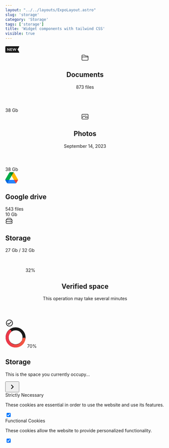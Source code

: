 ```yaml
---
layout: "../../layouts/ExpoLayout.astro"
slug: 'storage'
category: 'Storage'
tags: ['storage']
title: 'Widget components with tailwind CSS'
visible: true
---
```


<article class="border shadow-sm break-inside flex items-center justify-between rounded-xl p-4 mb-3 text-sm bg-white dark:bg-gray-950 dark:text-white dark:border-gray-900" data-filter="storage">
  <svg width='45' height='27' viewBox='0 0 35 17' fill='none' xmlns='http://www.w3.org/2000/svg'>
    <path d='M34.11 14.7892L30.19 8.16921L34.07 1.81921C34.1621 1.66789 34.2124 1.49481 34.2157 1.31769C34.2189 1.14056 34.1751 0.965744 34.0886 0.811122C34.0022 0.6565 33.8762 0.527624 33.7236 0.437678C33.5709 0.347733 33.3972 0.299947 33.22 0.29921H2C1.46957 0.29921 0.960859 0.509924 0.585786 0.884996C0.210714 1.26007 0 1.76878 0 2.29921L0 14.2992C0 14.8296 0.210714 15.3384 0.585786 15.7134C0.960859 16.0885 1.46957 16.2992 2 16.2992H33.25C33.4265 16.2992 33.5999 16.2524 33.7524 16.1637C33.905 16.075 34.0314 15.9475 34.1188 15.7941C34.2061 15.6407 34.2513 15.467 34.2498 15.2905C34.2482 15.114 34.2 14.941 34.11 14.7892ZM10.51 11.4792H9.39L6.13 7.13921V11.4892H5V5.29921H6.13L9.4 9.64921V5.29921H10.52L10.51 11.4792ZM16.84 6.29921H13.31V7.78921H16.51V8.78921H13.31V10.3992H16.84V11.3992H12.18V5.29921H16.83L16.84 6.29921ZM25.13 11.4592H24L22.45 6.86921L20.9 11.4792H19.78L17.78 5.29921H19L20.32 9.72921L21.84 5.29921H23.06L24.52 9.72921L25.85 5.29921H27.08L25.13 11.4592Z' fill='currentColor' />
  </svg>
</article>

<article class='border shadow-sm break-inside flex items-center justify-between rounded-xl p-4 mb-3 text-sm bg-white dark:bg-gray-950 dark:text-white dark:border-gray-900' data-filter="storage">
  <header class='flex items-center gap-4'>
    <div class='flex items-center justify-center w-10 h-10 flex-none rounded-lg bg-gray-200 dark:bg-gray-900'>
      <svg xmlns='http://www.w3.org/2000/svg' fill='none' viewBox='0 0 24 24' stroke-width="1.5" stroke='currentColor' width='24' height='24'>
        <path d='M2.25 12.75V12A2.25 2.25 0 014.5 9.75h15A2.25 2.25 0 0121.75 12v.75m-8.69-6.44l-2.12-2.12a1.5 1.5 0 00-1.061-.44H4.5A2.25 2.25 0 002.25 6v12a2.25 2.25 0 002.25 2.25h15A2.25 2.25 0 0021.75 18V9a2.25 2.25 0 00-2.25-2.25h-5.379a1.5 1.5 0 01-1.06-.44z' />
      </svg>
    </div>
    <div class='flex-auto'>
      <h2 class='text-base font-medium block'>Documents</h2>
      <span class='text-sm text-gray-600 dark:text-gray-400'>873 files</span>
    </div>
  </header>
  <div class='flex flex-col items-center gap-1 text-base font-semibold'>
    <span>38 Gb</span>
    <div class='relative w-full h-1 bg-gray-100 rounded-sm overflow-hidden dark:bg-gray-600'>
      <div class='absolute left-0 w-1/3 h-full bg-[#00AC47]' />
    </div>
  </div>
</article>

<article class='border shadow-sm break-inside flex items-center justify-between rounded-xl p-4 mb-3 text-sm bg-white dark:bg-gray-950 dark:text-white dark:border-gray-900' data-filter="storage">
  <header class='flex items-center gap-4'>
    <div class='flex items-center justify-center w-10 h-10 flex-none rounded-lg bg-gray-200 dark:bg-gray-900'>
      <svg width='24' height='24' fill="none" stroke-width="1.5" stroke="currentColor" viewBox="0 0 24 24" xmlns="http://www.w3.org/2000/svg" aria-hidden="true">
        <path stroke-linecap="round" stroke-linejoin="round" d="m2.25 15.75 5.159-5.159a2.25 2.25 0 0 1 3.182 0l5.159 5.159m-1.5-1.5 1.409-1.409a2.25 2.25 0 0 1 3.182 0l2.909 2.909m-18 3.75h16.5a1.5 1.5 0 0 0 1.5-1.5V6a1.5 1.5 0 0 0-1.5-1.5H3.75A1.5 1.5 0 0 0 2.25 6v12a1.5 1.5 0 0 0 1.5 1.5Zm10.5-11.25h.008v.008h-.008V8.25Zm.375 0a.375.375 0 1 1-.75 0 .375.375 0 0 1 .75 0Z"></path>
      </svg>
    </div>
    <div class='flex-auto'>
      <h2 class='text-base font-medium block'>Photos</h2>
      <span class='text-xs text-gray-600 dark:text-gray-400'>September 14, 2023</span>
    </div>
  </header>
  <div class='flex flex-col items-center gap-1 text-base font-semibold'>
    <span>38 Gb</span>
    <div class='relative w-full h-1 bg-gray-100 rounded-sm overflow-hidden dark:bg-gray-600'>
      <div class='absolute left-0 w-1/3 h-full bg-[#00AC47]' />
    </div>
  </div>
</article>

<article class='border shadow-sm break-inside flex items-center justify-between rounded-xl p-4 mb-3 text-sm bg-white dark:bg-gray-950 dark:text-white dark:border-gray-900' data-filter="storage">
  <div class='flex items-center gap-4'>
    <div class='flex items-center justify-center flex-none'>
      <svg width='40' height='37' viewBox='0 0 37 34' fill='none' xmlns='http://www.w3.org/2000/svg'>
        <path d='M2.79724 28.7827L4.42898 31.596C4.76805 32.1884 5.2554 32.6538 5.8276 32.9923C7.46657 30.9156 8.6072 29.322 9.25007 28.2115C9.90234 27.0846 10.704 25.3217 11.6552 22.9231C9.09181 22.5862 7.14933 22.4179 5.82774 22.4179C4.5592 22.4179 2.61672 22.5862 0 22.9231C0 23.5788 0.169534 24.2346 0.508601 24.827L2.79724 28.7827Z' fill='#0066DA' />
        <path d='M31.1724 32.9923C31.7447 32.6538 32.2321 32.1884 32.571 31.5962L33.2492 30.4327L36.4915 24.827C36.8243 24.2474 36.9996 23.5911 37 22.9231C34.3681 22.5862 32.4292 22.4179 31.1831 22.4179C29.8439 22.4179 27.9049 22.5862 25.366 22.9231C26.3059 25.3348 27.0971 27.0977 27.7395 28.2115C28.3874 29.3352 29.5317 30.9287 31.1724 32.9923Z' fill='#EA4335' />
        <path d='M18.5 11.0769C20.3962 8.79086 21.7031 7.02798 22.4204 5.78852C22.9981 4.79043 23.6339 3.19677 24.3276 1.0077C23.7554 0.669234 23.0985 0.5 22.4204 0.5H14.5796C13.9015 0.5 13.2447 0.690442 12.6724 1.0077C13.5549 3.51836 14.3039 5.3052 14.919 6.36807C15.5988 7.54275 16.7925 9.11231 18.5 11.0769Z' fill='#00832D' />
        <path d='M25.3448 22.9231H11.6552L5.8276 32.9923C6.39965 33.3308 7.05668 33.5 7.73482 33.5H29.2652C29.9433 33.5 30.6003 33.3097 31.1724 32.9923L25.3448 22.9231Z' fill='#2684FC' />
        <path d='M18.5 11.0769L12.6724 1.0077C12.1001 1.34617 11.6128 1.8116 11.2738 2.40399L0.508601 21.0193C0.175767 21.5988 0.000439729 22.2551 0 22.9231H11.6552L18.5 11.0769Z' fill='#00AC47' />
        <path d='M31.109 11.7116L25.7262 2.40384C25.3873 1.81145 24.8998 1.34617 24.3276 1.0077L18.5 11.0769L25.3448 22.9231H36.9789C36.9789 22.2672 36.8094 21.6117 36.4703 21.0193L31.109 11.7116Z' fill='#FFBA00' />
      </svg>
    </div>
    <div class='flex-auto'>
      <h2 class='text-base font-medium block'>Google drive</h2>
      <span class='text-sm text-gray-600 dark:text-gray-400'>543 files</span>
    </div>
  </div>
  <div class='flex flex-col items-center gap-1 text-base font-semibold'>
    <span>10 Gb</span>
    <div class='relative w-full h-1 bg-gray-100 rounded-sm overflow-hidden dark:bg-gray-600'>
      <div class='absolute left-0 w-1/3 h-full bg-indigo-500' />
    </div>
  </div>
</article>

<article class='border shadow-sm break-inside rounded-xl p-4 mb-3 text-sm bg-white dark:bg-gray-950 dark:text-white dark:border-gray-900' data-filter="storage">
  <div class='flex items-center gap-4'>
    <div class='flex items-center justify-center flex-none w-10 h-10 rounded-full bg-gray-200 dark:bg-gray-900'>
      <svg width='24' height='24' fill="none" stroke-width="1.5" stroke="currentColor" viewBox="0 0 24 24" xmlns="http://www.w3.org/2000/svg" aria-hidden="true">
        <path stroke-linecap="round" stroke-linejoin="round" d="M5.25 14.25h13.5m-13.5 0a3 3 0 0 1-3-3m3 3a3 3 0 1 0 0 6h13.5a3 3 0 1 0 0-6m-16.5-3a3 3 0 0 1 3-3h13.5a3 3 0 0 1 3 3m-19.5 0a4.5 4.5 0 0 1 .9-2.7L5.737 5.1a3.375 3.375 0 0 1 2.7-1.35h7.126c1.062 0 2.062.5 2.7 1.35l2.587 3.45a4.5 4.5 0 0 1 .9 2.7m0 0a3 3 0 0 1-3 3m0 3h.008v.008h-.008v-.008Zm0-6h.008v.008h-.008v-.008Zm-3 6h.008v.008h-.008v-.008Zm0-6h.008v.008h-.008v-.008Z"></path>
      </svg>
    </div>
    <div class='flex flex-col w-full space-y-1'>
      <div class='flex justify-between items-center'>
        <h2 class='text-base font-medium block'>Storage</h2>
        <div class='flex items-center font-medium text-gray-500'>
          <span>27 Gb</span>&nbsp;/&nbsp;<span class="text-blue-600">32 Gb</span>
        </div>
      </div>
      <div class='relative w-full h-1 bg-gray-100 rounded-sm overflow-hidden dark:bg-gray-600'>
        <div class='absolute left-0 w-1/2 h-full bg-purple-500' />
      </div>
    </div>
  </div>
</article>

<article class='border shadow-sm break-inside flex items-center justify-between rounded-xl p-4 mb-3 text-sm bg-white dark:bg-gray-950 dark:text-white dark:border-gray-900' data-filter="storage">
  <section class='flex items-center space-x-4'>
    <div class='relative flex flex-row items-center justify-center'>
      <svg width='60' height='60' viewBox='0 0 64 64' fill='none' xmlns='http://www.w3.org/2000/svg'>
        <path d='M64 32C64 49.6731 49.6731 64 32 64C14.3269 64 0 49.6731 0 32C0 14.3269 14.3269 2.3509e-05 32 2.3509e-05C49.6731 2.3509e-05 64 14.3269 64 32ZM6.13666 32C6.13666 46.284 17.7161 57.8634 32 57.8634C46.2839 57.8634 57.8633 46.284 57.8633 32C57.8633 17.7161 46.2839 6.13668 32 6.13668C17.7161 6.13668 6.13666 17.7161 6.13666 32Z' class="fill-gray-200 dark:fill-gray-700" />
        <path d='M20.0412 5.65559C19.3408 4.11254 20.0205 2.2786 21.6235 1.72908C27.1738 -0.173579 33.1614 -0.519827 38.9281 0.759001C45.6969 2.26006 51.795 5.91887 56.3049 11.1848C60.8148 16.4508 63.4924 23.039 63.9348 29.9581C64.3117 35.8528 63.0489 41.716 60.3154 46.9078C59.5259 48.4072 57.6093 48.7968 56.1923 47.8674C54.7753 46.9381 54.3984 45.0422 55.1535 43.5252C57.1768 39.4605 58.1027 34.9168 57.8106 30.3497C57.4531 24.7575 55.2889 19.4327 51.6439 15.1766C47.9989 10.9205 43.0702 7.96331 37.5995 6.75011C33.1316 5.7593 28.4996 5.97546 24.1721 7.34971C22.557 7.8626 20.7417 7.19864 20.0412 5.65559Z' class="fill-gray-800 dark:fill-white" />
      </svg>
      <span class='absolute text-md font-medium top-1/2 left-1/2 -translate-y-1/2 -translate-x-1/2'>32%</span>
    </div>
    <header class='flex-auto'>
      <h2 class='text-base font-medium block'>Verified space</h2>
      <p class='flex items-center gap-2 text-gray-500'> This operation may take several minutes </p>
    </header>
  </section>
  <span class='flex items-center justify-center p-1'>
    <svg width='26' height='26' viewBox='0 0 24 24' xmlns='http://www.w3.org/2000/svg'>
      <path d='M12 2C6.5 2 2 6.5 2 12S6.5 22 12 22 22 17.5 22 12 17.5 2 12 2M12 20C7.59 20 4 16.41 4 12S7.59 4 12 4 20 7.59 20 12 16.41 20 12 20M16.59 7.58L10 14.17L7.41 11.59L6 13L10 17L18 9L16.59 7.58Z' fill='currentColor' />
    </svg>
  </span>
</article>

<article class='border shadow-sm break-inside flex flex-row justify-between items-center rounded-xl p-4 mb-3 gap-4 bg-white dark:bg-gray-950 dark:text-white dark:border-gray-900' data-filter="storage">
  <div class='flex items-center justify-start gap-4'>
    <div class='relative flex-none'>
      <svg width='65' height='65' viewBox='0 0 59 61' fill='none' xmlns='http://www.w3.org/2000/svg'>
        <path d='M56.7593 41.2212C59.6861 34.1467 59.7479 26.2115 56.9317 19.0923C54.1154 11.973 48.6417 6.22754 41.6672 3.06984C34.6927 -0.0878663 26.7638 -0.410408 19.5558 2.17037C12.3479 4.75114 6.42564 10.0331 3.04044 16.9C-0.344766 23.767 -0.927703 31.681 1.4148 38.9699C3.75731 46.2587 8.84175 52.3514 15.5937 55.9604C22.3457 59.5695 30.2364 60.4122 37.5983 58.3105C44.9602 56.2088 51.2166 51.3273 55.0456 44.6976L47.3819 40.2714C44.7016 44.9122 40.3221 48.3293 35.1688 49.8005C30.0155 51.2717 24.492 50.6818 19.7656 48.1554C15.0392 45.6291 11.4801 41.3643 9.84037 36.2621C8.20062 31.1599 8.60867 25.62 10.9783 20.8132C13.348 16.0063 17.4935 12.3089 22.5391 10.5024C27.5847 8.69585 33.1349 8.92163 38.0171 11.132C42.8992 13.3424 46.7308 17.3643 48.7022 22.3477C50.6735 27.3312 50.6303 32.8859 48.5815 37.838L56.7593 41.2212Z' fill='currentColor' class='fill-gray-200 dark:fill-gray-600' />
        <path d='M54.575 30.6546C57.0189 30.6546 59.034 32.6467 58.6688 35.0631C58.1258 38.6557 56.9218 42.13 55.1047 45.3056C52.5522 49.7665 48.8785 53.4832 44.4475 56.0873C40.0165 58.6915 34.9821 60.0929 29.8428 60.1526C24.7036 60.2124 19.6379 58.9284 15.1476 56.4279C10.6573 53.9273 6.89824 50.2971 4.24273 45.8967C1.58722 41.4962 0.127435 36.4784 0.00799284 31.3402C-0.11145 26.202 1.11359 21.1218 3.56176 16.6027C5.30453 13.3858 7.62408 10.5327 10.3922 8.17926C12.2542 6.59631 15.0088 7.26037 16.2957 9.33794C17.5826 11.4155 16.8979 14.1143 15.1415 15.8136C13.6337 17.2724 12.3508 18.9585 11.3432 20.8183C9.62952 23.9816 8.77199 27.5378 8.8556 31.1345C8.93921 34.7313 9.96106 38.2438 11.8199 41.324C13.6788 44.4043 16.3101 46.9455 19.4533 48.6959C22.5966 50.4463 26.1425 51.3451 29.74 51.3032C33.3375 51.2614 36.8616 50.2805 39.9633 48.4575C43.0649 46.6346 45.6365 44.0329 47.4233 40.9103C48.4738 39.0744 49.2316 37.0959 49.6777 35.0459C50.1974 32.6579 52.1312 30.6546 54.575 30.6546Z' fill='url(#paint0_linear_336_221)' />
        <defs>
          <linearGradient id='paint0_linear_336_221' x1='0' y1='30.6546' x2='59' y2='30.6546' gradientUnits='userSpaceOnUse'>
            <stop stop-color='#EB3349' />
            <stop offset='1' stop-color='#F45C43' />
          </linearGradient>
        </defs>
      </svg>
      <span class='absolute text-sm font-semibold top-1/2 left-1/2 -translate-y-1/2 -translate-x-1/2'>70%</span>
    </div>
    <div class="flex-1">
      <h2 class='text-lg font-medium'>Storage</h2>
      <p class="text-xs">This is the space you currently occupy...</p>
    </div>
  </div>
  <button class="rounded-full flex flex-none items-center justify-center w-9 h-9 transition-colors duration-200 hover:bg-gray-100 dark:hover:bg-gray-900">
    <svg xmlns="http://www.w3.org/2000/svg" width="28" height="28" viewBox="0 0 24 24">
      <path d="M8.59,16.58L13.17,12L8.59,7.41L10,6L16,12L10,18L8.59,16.58Z" fill="currentColor"></path>
    </svg>
  </button>
</article>

<article class="border shadow-sm break-inside flex flex-row justify-between items-center rounded-xl p-4 mb-3 gap-4 bg-white dark:bg-gray-950 dark:text-white dark:border-gray-900" data-filter="storage">
  <label class="flex items-center gap-4 cursor-pointer">
    <div class="flex flex-col gap-1">
      <span class="text-base font-medium">Strictly Necessary</span>
      <p class="text-sm text-gray-700 dark:text-gray-300">These cookies are essential in order to use the website and use its features.</p>
    </div>
    <div class="relative inline-flex items-center cursor-pointer">
      <input type="checkbox" value="" class="sr-only peer" checked>
      <div class="w-11 h-6 bg-gray-200 rounded-full peer peer-focus:ring-4 peer-focus:ring-blue-300 dark:peer-focus:ring-blue-800 dark:bg-gray-700 peer-checked:after:translate-x-full rtl:peer-checked:after:-translate-x-full peer-checked:after:border-white after:content-[''] after:absolute after:top-0.5 after:start-[2px] after:bg-white after:border-gray-300 after:border after:rounded-full after:h-5 after:w-5 after:transition-all dark:border-gray-600 peer-checked:bg-blue-600"></div>
    </div>
  </label>
</article>

<article class="border shadow-sm break-inside flex flex-row justify-between items-center rounded-xl p-4 mb-3 gap-4 bg-white dark:bg-gray-950 dark:text-white dark:border-gray-900" data-filter="storage">
  <label class="flex items-center gap-4 cursor-pointer">
    <div class="flex flex-col gap-1">
      <span class="text-base font-medium">Functional Cookies</span>
      <p class="text-sm text-gray-700 dark:text-gray-300">These cookies allow the website to provide personalized functionality.</p>
    </div>
    <div class="relative inline-flex items-center cursor-pointer">
      <input type="checkbox" value="" class="sr-only peer" checked>
      <div class="w-11 h-6 bg-gray-200 rounded-full peer peer-focus:ring-4 peer-focus:ring-blue-300 dark:peer-focus:ring-blue-800 dark:bg-gray-700 peer-checked:after:translate-x-full rtl:peer-checked:after:-translate-x-full peer-checked:after:border-white after:content-[''] after:absolute after:top-0.5 after:start-[2px] after:bg-white after:border-gray-300 after:border after:rounded-full after:h-5 after:w-5 after:transition-all dark:border-gray-600 peer-checked:bg-blue-600"></div>
    </div>
  </label>
</article>